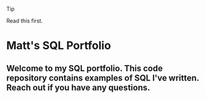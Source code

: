 > [!Tip]
> Read this first.

# Matt's SQL Portfolio
## Welcome to my SQL portfolio. This code repository contains examples of SQL I've written. Reach out if you have any questions.
